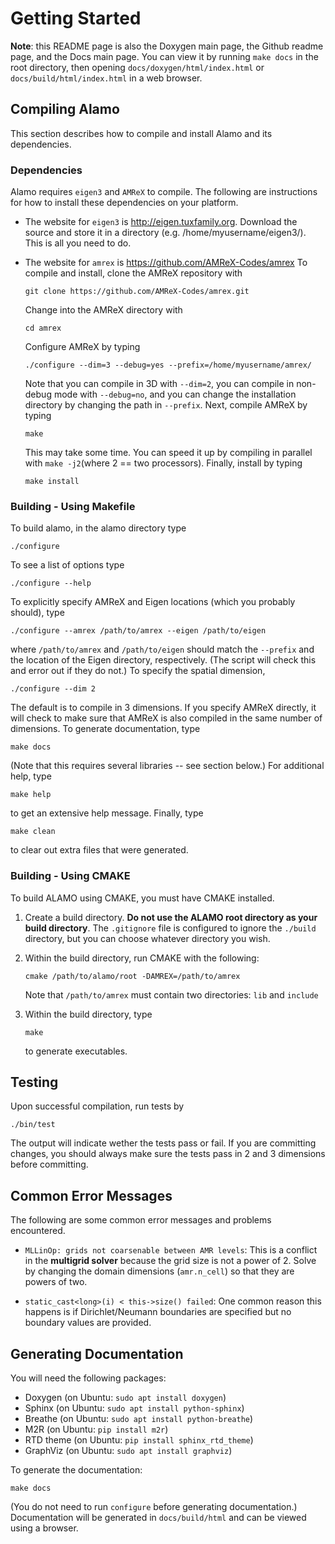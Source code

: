 # Getting Started #

**Note**: this README page is also the Doxygen main page, the Github readme page, and the Docs main page.
You can view it by running `make docs` in the root directory, then opening `docs/doxygen/html/index.html` or `docs/build/html/index.html` in a web browser. 

## Compiling Alamo ##

This section describes how to compile and install Alamo and its dependencies.

### Dependencies ###

Alamo requires `eigen3` and `AMReX` to compile. 
The following are instructions for how to install these dependencies on your platform.

* The website for `eigen3` is http://eigen.tuxfamily.org. 
  Download the source and store it in a directory (e.g. /home/myusername/eigen3/). 
  This is all you need to do. 
* The website for `amrex` is https://github.com/AMReX-Codes/amrex
  To compile and install, clone the AMReX repository with 
  
      git clone https://github.com/AMReX-Codes/amrex.git
    
  Change into the AMReX directory with 
  
      cd amrex
  
  Configure AMReX by typing
  
      ./configure --dim=3 --debug=yes --prefix=/home/myusername/amrex/
  
  Note that you can compile in 3D with `--dim=2`, you can compile in non-debug mode with `--debug=no`, 
  and you can change the installation directory by changing the path in `--prefix`.
  Next, compile AMReX by typing
  
      make
      
  This may take some time. You can speed it up by compiling in parallel with `make -j2`(where 2 == two processors).
  Finally, install by typing
  
      make install
  

### Building - Using Makefile ###

To build alamo, in the alamo directory type

    ./configure

To see a list of options type 

    ./configure --help

To explicitly specify AMReX and Eigen locations (which you probably should), type 

    ./configure --amrex /path/to/amrex --eigen /path/to/eigen

where `/path/to/amrex` and `/path/to/eigen` should match the `--prefix` and the location of the Eigen directory, respectively.
(The script will check this and error out if they do not.)
To specify the spatial dimension,

    ./configure --dim 2

The default is to compile in 3 dimensions.
If you specify AMReX directly, it will check to make sure that AMReX is also compiled in the same number of dimensions.
To generate documentation, type

    make docs
    
(Note that this requires several libraries -- see section below.)
For additional help, type 

    make help

to get an extensive help message.
Finally, type 

    make clean

to clear out extra files that were generated.

### Building - Using CMAKE ###

To build ALAMO using CMAKE, you must have CMAKE installed. 
1. Create a build directory.
   **Do not use the ALAMO root directory as your build directory**.
   The `.gitignore` file is configured to ignore the `./build` directory, but you can choose whatever directory you wish.
2. Within the build directory, run CMAKE with the following:

       cmake /path/to/alamo/root -DAMREX=/path/to/amrex
	   
   Note that `/path/to/amrex` must contain two directories: `lib` and `include`
3. Within the build directory, type

       make
		
   to generate executables.

## Testing ##

Upon successful compilation, run tests by 

    ./bin/test

The output will indicate wether the tests pass or fail.
If you are committing changes, you should always make sure the tests pass in 2 and 3 dimensions before committing.

## Common Error Messages ##

The following are some common error messages and problems encountered.

* `MLLinOp: grids not coarsenable between AMR levels`:
  This is a conflict in the **multigrid solver** because the grid size is not a power of 2.
  Solve by changing the domain dimensions (`amr.n_cell`) so that they are powers of two.

* `static_cast<long>(i) < this->size() failed`:
  One common reason this happens is if Dirichlet/Neumann boundaries are specified but no boundary values are provided.

## Generating Documentation ##

You will need the following packages:

* Doxygen (on Ubuntu: `sudo apt install doxygen`)
* Sphinx (on Ubuntu: `sudo apt install python-sphinx`)
* Breathe (on Ubuntu: `sudo apt install python-breathe`)
* M2R (on Ubuntu: `pip install m2r`)
* RTD theme (on Ubuntu: `pip install sphinx_rtd_theme`)
* GraphViz (on Ubuntu: `sudo apt install graphviz`)

To generate the documentation:

    make docs

(You do not need to run `configure` before generating documentation.)
Documentation will be generated in `docs/build/html` and can be viewed using a browser.
